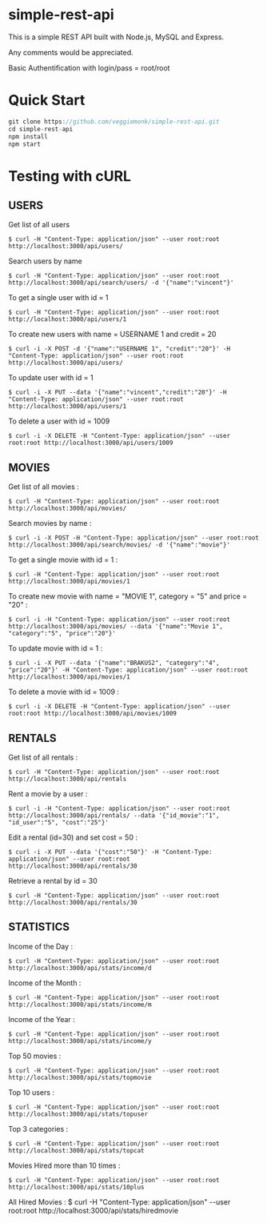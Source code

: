 simple-rest-api
===============

This is a simple REST API built with Node.js, MySQL and Express.

Any comments would be appreciated.

Basic Authentification with login/pass = root/root

# Quick Start
```js
git clone https://github.com/veggiemonk/simple-rest-api.git
cd simple-rest-api
npm install
npm start
```
# Testing with cURL

## USERS

 Get list of all users

    $ curl -H "Content-Type: application/json" --user root:root http://localhost:3000/api/users/

 Search users by name

    $ curl -H "Content-Type: application/json" --user root:root http://localhost:3000/api/search/users/ -d '{"name":"vincent"}'

 To get a single user with id = 1
  
    $ curl -H "Content-Type: application/json" --user root:root http://localhost:3000/api/users/1

 To create new users with name = USERNAME 1 and credit = 20

    $ curl -i -X POST -d '{"name":"USERNAME 1", "credit":"20"}' -H "Content-Type: application/json" --user root:root http://localhost:3000/api/users/

 To update user with id = 1

    $ curl -i -X PUT --data '{"name":"vincent","credit":"20"}' -H "Content-Type: application/json" --user root:root http://localhost:3000/api/users/1

 To delete a user with id = 1009

    $ curl -i -X DELETE -H "Content-Type: application/json" --user root:root http://localhost:3000/api/users/1009


## MOVIES

 Get list of all movies :

    $ curl -H "Content-Type: application/json" --user root:root http://localhost:3000/api/movies/

 Search movies by name :

    $ curl -i -X POST -H "Content-Type: application/json" --user root:root http://localhost:3000/api/search/movies/ -d '{"name":"movie"}'

 To get a single movie with id = 1 :
  
    $ curl -H "Content-Type: application/json" --user root:root http://localhost:3000/api/movies/1

 To create new movie with name = "MOVIE 1", category = "5" and price = "20" :

    $ curl -i -H "Content-Type: application/json" --user root:root http://localhost:3000/api/movies/ --data '{"name":"Movie 1", "category":"5", "price":"20"}'

 To update movie with id = 1 :

    $ curl -i -X PUT --data '{"name":"BRAKUS2", "category":"4", "price":"20"}' -H "Content-Type: application/json" --user root:root http://localhost:3000/api/movies/1

 To delete a movie with id = 1009 :

    $ curl -i -X DELETE -H "Content-Type: application/json" --user root:root http://localhost:3000/api/movies/1009


## RENTALS

 Get list of all rentals :

    $ curl -H "Content-Type: application/json" --user root:root http://localhost:3000/api/rentals

 Rent a movie by a user :

    $ curl -i -H "Content-Type: application/json" --user root:root http://localhost:3000/api/rentals/ --data '{"id_movie":"1", "id_user":"5", "cost":"25"}'

 Edit a rental (id=30) and set cost = 50 :

    $ curl -i -X PUT --data '{"cost":"50"}' -H "Content-Type: application/json" --user root:root http://localhost:3000/api/rentals/30

 Retrieve a rental by id = 30
    
    $ curl -H "Content-Type: application/json" --user root:root http://localhost:3000/api/rentals/30


## STATISTICS

 Income of the Day :

    $ curl -H "Content-Type: application/json" --user root:root http://localhost:3000/api/stats/income/d

 Income of the Month :

    $ curl -H "Content-Type: application/json" --user root:root http://localhost:3000/api/stats/income/m

 Income of the Year :

    $ curl -H "Content-Type: application/json" --user root:root http://localhost:3000/api/stats/income/y

 Top 50 movies :

    $ curl -H "Content-Type: application/json" --user root:root http://localhost:3000/api/stats/topmovie

 Top 10 users :

    $ curl -H "Content-Type: application/json" --user root:root http://localhost:3000/api/stats/topuser

 Top 3 categories :

    $ curl -H "Content-Type: application/json" --user root:root http://localhost:3000/api/stats/topcat

 Movies Hired more than 10 times :

    $ curl -H "Content-Type: application/json" --user root:root http://localhost:3000/api/stats/10plus

 All Hired Movies :
    $ curl -H "Content-Type: application/json" --user root:root http://localhost:3000/api/stats/hiredmovie

